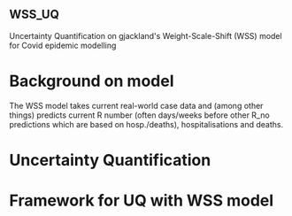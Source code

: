 ## WSS_UQ
Uncertainty Quantification on gjackland's Weight-Scale-Shift (WSS) model for Covid epidemic modelling

# Background on model
The WSS model takes current real-world case data and (among other things) predicts current R number (often days/weeks before other R_no predictions which are based on hosp./deaths), hospitalisations and deaths.

# Uncertainty Quantification

# Framework for UQ with WSS model
